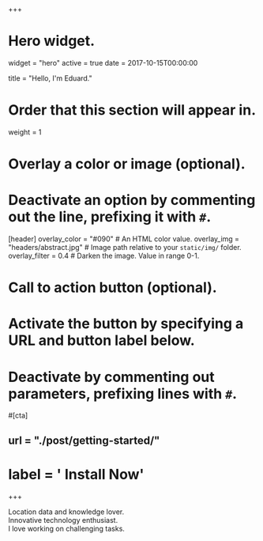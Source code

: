 +++
# Hero widget.
widget = "hero"
active = true
date = 2017-10-15T00:00:00

title = "Hello, I'm Eduard."

# Order that this section will appear in.
weight = 1

# Overlay a color or image (optional).
#   Deactivate an option by commenting out the line, prefixing it with `#`.
[header]
  overlay_color = "#090"  # An HTML color value.
  overlay_img = "headers/abstract.jpg"  # Image path relative to your `static/img/` folder.
  overlay_filter = 0.4  # Darken the image. Value in range 0-1.

# Call to action button (optional).
#   Activate the button by specifying a URL and button label below.
#   Deactivate by commenting out parameters, prefixing lines with `#`.
#[cta]
##  url = "./post/getting-started/"
#  label = '<i class="fas fa-download"></i> Install Now'
+++

Location data and knowledge lover.<br/>
Innovative technology enthusiast.<br/>
I love working on challenging tasks.
